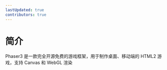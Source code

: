 ```yaml
---
lastUpdated: true
contributors: true
---
```


# 简介

Phaser3 是一款完全开源免费的游戏框架，用于制作桌面、移动端的 HTML2 游戏，支持 Canvas 和 WebGL 渲染

